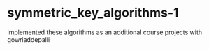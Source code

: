 # symmetric_key_algorithms-1
implemented these algorithms as an additional course projects with gowriaddepalli
